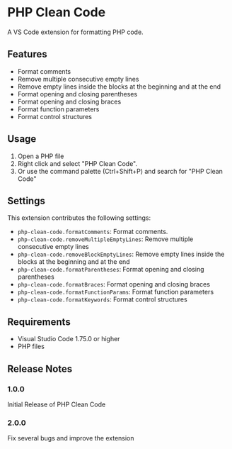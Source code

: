 # PHP Clean Code

A VS Code extension for formatting PHP code.

## Features

- Format comments
- Remove multiple consecutive empty lines
- Remove empty lines inside the blocks at the beginning and at the end
- Format opening and closing parentheses
- Format opening and closing braces
- Format function parameters
- Format control structures

## Usage

1. Open a PHP file
2. Right click and select "PHP Clean Code".
3. Or use the command palette (Ctrl+Shift+P) and search for "PHP Clean Code"

## Settings

This extension contributes the following settings:
* `php-clean-code.formatComments`: Format comments.
* `php-clean-code.removeMultipleEmptyLines`: Remove multiple consecutive empty lines
* `php-clean-code.removeBlockEmptyLines`: Remove empty lines inside the blocks at the beginning and at the end
* `php-clean-code.formatParentheses`: Format opening and closing parentheses
* `php-clean-code.formatBraces`: Format opening and closing braces
* `php-clean-code.formatFunctionParams`: Format function parameters
* `php-clean-code.formatKeywords`: Format control structures

## Requirements

* Visual Studio Code 1.75.0 or higher
* PHP files

## Release Notes

### 1.0.0

Initial Release of PHP Clean Code

### 2.0.0

Fix several bugs and improve the extension